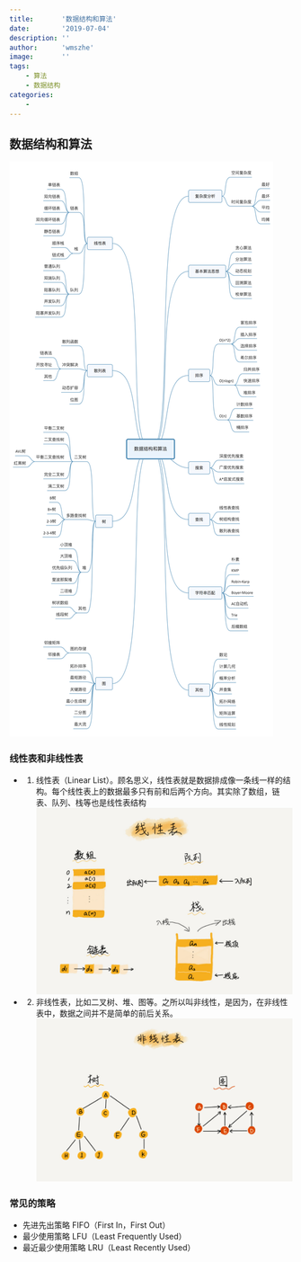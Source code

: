 ```yaml
---
title:       '数据结构和算法'
date:        '2019-07-04'
description: ''
author:      'wmszhe'
image:       ''
tags:
    - 算法
    - 数据结构
categories:
    - 
---
```


<!--more-->

## 数据结构和算法

![](https://raw.githubusercontent.com/wmszhe/pichub/master/imgs/913e0ababe43a2d57267df5c5f0832a7.jpg)

### 线性表和非线性表
- 1. 线性表（Linear List）。顾名思义，线性表就是数据排成像一条线一样的结构。每个线性表上的数据最多只有前和后两个方向。其实除了数组，链表、队列、栈等也是线性表结构
    ![](https://raw.githubusercontent.com/wmszhe/pichub/master/imgs/b6b71ec46935130dff5c4b62cf273477.jpg)
- 2. 非线性表，比如二叉树、堆、图等。之所以叫非线性，是因为，在非线性表中，数据之间并不是简单的前后关系。
    ![](https://raw.githubusercontent.com/wmszhe/pichub/master/imgs/6ebf42641b5f98f912d36f6bf86f6569.jpg)

### 常见的策略

- 先进先出策略 FIFO（First In，First Out）
- 最少使用策略 LFU（Least Frequently Used）
- 最近最少使用策略 LRU（Least Recently Used）